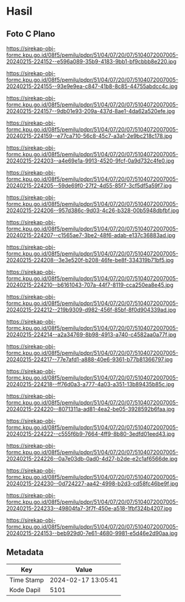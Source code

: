 # Hasil

## Foto C Plano

https://sirekap-obj-formc.kpu.go.id/08f5/pemilu/pdpr/51/04/07/20/07/5104072007005-20240215-224152--e596a089-35b9-4183-9bb1-bf9cbbb8e220.jpg

https://sirekap-obj-formc.kpu.go.id/08f5/pemilu/pdpr/51/04/07/20/07/5104072007005-20240215-224155--93e9e9ea-c847-41b8-8c85-44755abdcc4c.jpg

https://sirekap-obj-formc.kpu.go.id/08f5/pemilu/pdpr/51/04/07/20/07/5104072007005-20240215-224157--9db01e93-209a-437d-8ae1-4da62a520efe.jpg

https://sirekap-obj-formc.kpu.go.id/08f5/pemilu/pdpr/51/04/07/20/07/5104072007005-20240215-224159--e77ca710-56c8-45c7-a3a1-2e9bc218c178.jpg

https://sirekap-obj-formc.kpu.go.id/08f5/pemilu/pdpr/51/04/07/20/07/5104072007005-20240215-224203--a4e69e1a-9913-4520-9fcf-0a9d732c4fe0.jpg

https://sirekap-obj-formc.kpu.go.id/08f5/pemilu/pdpr/51/04/07/20/07/5104072007005-20240215-224205--59de69f0-27f2-4d55-85f7-3cf5df5a59f7.jpg

https://sirekap-obj-formc.kpu.go.id/08f5/pemilu/pdpr/51/04/07/20/07/5104072007005-20240215-224206--957d386c-9d03-4c26-b328-00b5948dbfbf.jpg

https://sirekap-obj-formc.kpu.go.id/08f5/pemilu/pdpr/51/04/07/20/07/5104072007005-20240215-224207--c1565ae7-3be2-48f6-adab-e137c36883ad.jpg

https://sirekap-obj-formc.kpu.go.id/08f5/pemilu/pdpr/51/04/07/20/07/5104072007005-20240215-224208--3e3e520f-b208-46fe-be8f-334319b71bf5.jpg

https://sirekap-obj-formc.kpu.go.id/08f5/pemilu/pdpr/51/04/07/20/07/5104072007005-20240215-224210--b6161043-707a-44f7-8119-cca250ea8e45.jpg

https://sirekap-obj-formc.kpu.go.id/08f5/pemilu/pdpr/51/04/07/20/07/5104072007005-20240215-224212--219b9309-d982-456f-85bf-8f0d904339ad.jpg

https://sirekap-obj-formc.kpu.go.id/08f5/pemilu/pdpr/51/04/07/20/07/5104072007005-20240215-224214--a2a34769-8b98-4913-a740-c4582aa0a77f.jpg

https://sirekap-obj-formc.kpu.go.id/08f5/pemilu/pdpr/51/04/07/20/07/5104072007005-20240215-224217--77e7afd1-a888-40e6-9361-b77b81366797.jpg

https://sirekap-obj-formc.kpu.go.id/08f5/pemilu/pdpr/51/04/07/20/07/5104072007005-20240215-224218--ff76d0a3-a777-4a03-a351-13b89435b85c.jpg

https://sirekap-obj-formc.kpu.go.id/08f5/pemilu/pdpr/51/04/07/20/07/5104072007005-20240215-224220--8071311a-ad81-4ea2-be05-3928592b6faa.jpg

https://sirekap-obj-formc.kpu.go.id/08f5/pemilu/pdpr/51/04/07/20/07/5104072007005-20240215-224222--c555f6b9-7664-4ff9-8b80-3edfd01eed43.jpg

https://sirekap-obj-formc.kpu.go.id/08f5/pemilu/pdpr/51/04/07/20/07/5104072007005-20240215-224226--0a7e03db-0ad0-4d27-b2de-e2c1af6566de.jpg

https://sirekap-obj-formc.kpu.go.id/08f5/pemilu/pdpr/51/04/07/20/07/5104072007005-20240215-224230--0d724227-aa42-4998-b2d3-cd58fc46be9f.jpg

https://sirekap-obj-formc.kpu.go.id/08f5/pemilu/pdpr/51/04/07/20/07/5104072007005-20240215-224233--49804fa7-3f7f-450e-a518-1fbf324b4207.jpg

https://sirekap-obj-formc.kpu.go.id/08f5/pemilu/pdpr/51/04/07/20/07/5104072007005-20240215-224153--beb929d0-7e61-4680-9981-e5d46e2d90aa.jpg


## Metadata

| Key        | Value               |
| ---------- | ------------------- |
| Time Stamp | 2024-02-17 13:05:41 |
| Kode Dapil | 5101                |



